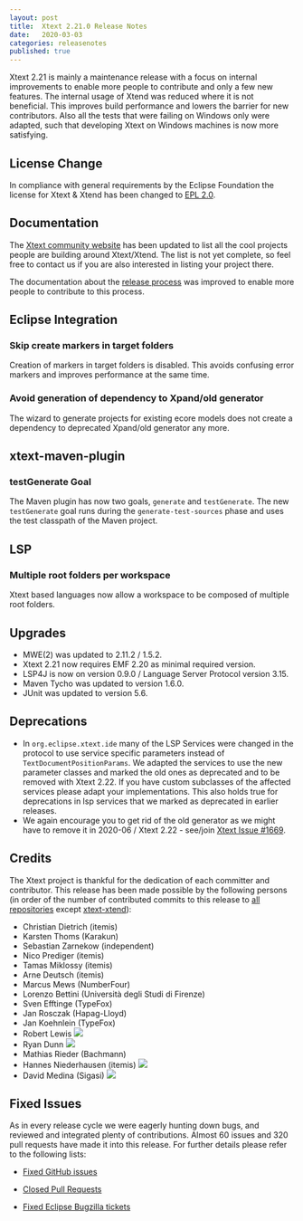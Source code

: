 ```yaml
---
layout: post
title:  Xtext 2.21.0 Release Notes
date:   2020-03-03
categories: releasenotes
published: true
---
```


Xtext 2.21 is mainly a maintenance release with a focus on internal improvements to enable more people to contribute and only a few new features. The internal usage of Xtend was reduced where it is not beneficial. This improves build performance and lowers the barrier for new contributors. Also all the tests that were failing on Windows only were adapted, such that developing Xtext on Windows machines is now more satisfying.

## License Change

In compliance with general requirements by the Eclipse Foundation the license for Xtext & Xtend has been changed to [EPL 2.0](https://www.eclipse.org/legal/epl-2.0/).

## Documentation

The [Xtext community website](https://www.eclipse.dev/Xtext/community.html) has been updated to list all the cool projects people are building around Xtext/Xtend.
The list is not yet complete, so feel free to contact us if you are also interested in listing your project there.

The documentation about the [release process](https://github.com/eclipse/xtext/blob/master/dev-doc/MaintenanceTasks.md) was improved to enable more people to contribute to this process.

## Eclipse Integration

### Skip create markers in target folders

Creation of markers in target folders is disabled. This avoids confusing error markers and improves performance at the same time.

### Avoid generation of dependency to Xpand/old generator

The wizard to generate projects for existing ecore models does not create a dependency to deprecated Xpand/old generator any more.

## xtext-maven-plugin

### testGenerate Goal

The Maven plugin has now two goals, `generate` and `testGenerate`. The new `testGenerate` goal runs during the `generate-test-sources` phase and uses the test classpath of the Maven project.

## LSP

### Multiple root folders per workspace

Xtext based languages now allow a workspace to be composed of multiple root folders. 

## Upgrades

* MWE(2) was updated to 2.11.2 / 1.5.2.
* Xtext 2.21 now requires EMF 2.20 as minimal required version.
* LSP4J is now on version 0.9.0 / Language Server Protocol version 3.15.
* Maven Tycho was updated to version 1.6.0.
* JUnit was updated to version 5.6.

## Deprecations

* In `org.eclipse.xtext.ide` many of the LSP Services were changed in the protocol to use service specific parameters instead of `TextDocumentPositionParams`. We adapted the services to use the new parameter classes and marked the old ones as deprecated and to be removed with Xtext 2.22. If you have custom subclasses of the affected services please adapt your implementations. This also holds true for deprecations in lsp services that we marked as deprecated in earlier releases.
* We again encourage you to get rid of the old generator as we might have to remove it in 2020-06 / Xtext 2.22 - see/join [Xtext Issue #1669](https://github.com/eclipse/xtext/issues/1669).

## Credits

The Xtext project is thankful for the dedication of each committer and contributor. This release has been made possible by the following persons (in order of the number of contributed commits to this release to [all repositories](https://github.com/eclipse/xtext#repositories) except [xtext-xtend](https://github.com/eclipse/xtext-xtend)):

- Christian Dietrich (itemis)
- Karsten Thoms (Karakun)
- Sebastian Zarnekow (independent)
- Nico Prediger (itemis)
- Tamas Miklossy (itemis)
- Arne Deutsch (itemis)
- Marcus Mews (NumberFour)
- Lorenzo Bettini (Università degli Studi di Firenze)
- Sven Efftinge (TypeFox)
- Jan Rosczak (Hapag-Lloyd)
- Jan Koehnlein (TypeFox)
- Robert Lewis ![](https://img.shields.io/badge/-first%20time%20contributor-green.svg)
- Ryan Dunn ![](https://img.shields.io/badge/-first%20time%20contributor-green.svg)
- Mathias Rieder (Bachmann)
- Hannes Niederhausen (itemis) ![](https://img.shields.io/badge/-first%20time%20contributor-green.svg)
- David Medina (Sigasi) ![](https://img.shields.io/badge/-first%20time%20contributor-green.svg)

## Fixed Issues

As in every release cycle we were eagerly hunting down bugs, and reviewed and integrated plenty of contributions. Almost 60 issues and 320 pull requests have made it into this release. For further details please refer to the following lists:

* [Fixed GitHub issues](https://github.com/search?utf8=%E2%9C%93&q=is%3Aissue+milestone%3ARelease_2.21+is%3Aclosed+repo%3Aeclipse%2Fxtext+repo%3Aeclipse%2Fxtext-core+repo%3Aeclipse%2Fxtext-lib+repo%3Aeclipse%2Fxtext-extras+repo%3Aeclipse%2Fxtext-eclipse+repo%3Aeclipse%2Fxtext-idea+repo%3Aeclipse%2Fxtext-web+repo%3Aeclipse%2Fxtext-maven+repo%3Aeclipse%2Fxtext-xtend&type=Issues&ref=searchresults)

* [Closed Pull Requests](https://github.com/search?utf8=%E2%9C%93&q=is%3Apr+milestone%3ARelease_2.21+is%3Aclosed+repo%3Aeclipse%2Fxtext+repo%3Aeclipse%2Fxtext-core+repo%3Aeclipse%2Fxtext-lib+repo%3Aeclipse%2Fxtext-extras+repo%3Aeclipse%2Fxtext-eclipse+repo%3Aeclipse%2Fxtext-idea+repo%3Aeclipse%2Fxtext-web+repo%3Aeclipse%2Fxtext-maven+repo%3Aeclipse%2Fxtext-xtend&type=Issues&ref=searchresults)

* [Fixed Eclipse Bugzilla tickets](https://bugs.eclipse.org/bugs/buglist.cgi?bug_status=RESOLVED&bug_status=VERIFIED&bug_status=CLOSED&classification=Modeling&classification=Tools&columnlist=product%2Ccomponent%2Cassigned_to%2Cbug_status%2Cresolution%2Cshort_desc%2Cchangeddate%2Ckeywords&f0=OP&f1=OP&f3=CP&f4=CP&known_name=Xtext%202.21&list_id=16618269&product=TMF&product=Xtend&query_based_on=Xtext%202.21&query_format=advanced&status_whiteboard=v2.21&status_whiteboard_type=allwordssubstr)
